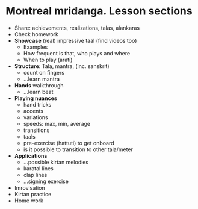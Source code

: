 # Montreal mridanga. Lesson sections

* Share: achievements, realizations, talas, alankaras 
* Check homework
* **Showcase** (real) impressive taal (find videos too)
  * Examples
  * How frequent is that, who plays and where
  * When to play (arati)
* **Structure**: Tala, mantra, (inc. sanskrit) 
  * count on fingers
  * ...learn mantra
* **Hands** walkthrough
  * ...learn beat
* **Playing nuances**
  * hand tricks
  * accents
  * variations
  * speeds: max, min, average
  * transitions
  * taals
  * pre-exercise (hattuti) to get onboard
  * is it possible to transition to other tala/meter
* **Applications**
  * ...possible kirtan melodies
  * karatal lines
  * clap lines
  * ...signing exercise
* Imrovisation
* Kirtan practice
* Home work
